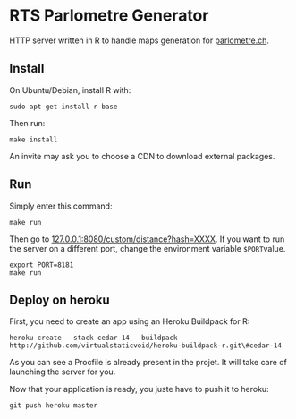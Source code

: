 # RTS Parlometre Generator

HTTP server written in R to handle maps generation for [parlometre.ch](http://parlometre.ch).

## Install

On Ubuntu/Debian, install R with:

	sudo apt-get install r-base

Then run:

	make install

An invite may ask you to choose a CDN to download external packages.

## Run

Simply enter this command:

	make run

Then go to [127.0.0.1:8080/custom/distance?hash=XXXX](http://127.0.0.1:8080/custom/distance?hash=3231333123324133312321321).
If you want to run the server on a different port, change the environment variable `$PORT`value.

	export PORT=8181
	make run

## Deploy on heroku

First, you need to create an app using an Heroku Buildpack for R:

	heroku create --stack cedar-14 --buildpack http://github.com/virtualstaticvoid/heroku-buildpack-r.git\#cedar-14

As you can see a Procfile is already present in the projet. It will take care of
launching the server for you.

Now that your application is ready, you juste have to push it to heroku:

	git push heroku master
